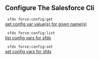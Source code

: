## Configure The Salesforce Cli



``` sfdx force:config:get```   
 [get config var value(s) for given name(s)](/configurethesalesforcecli)

``` sfdx force:config:list```   
 [list config vars for sfdx](/configurethesalesforcecli)

``` sfdx force:config:set```   
 [set config vars for sfdx](/configurethesalesforcecli)

